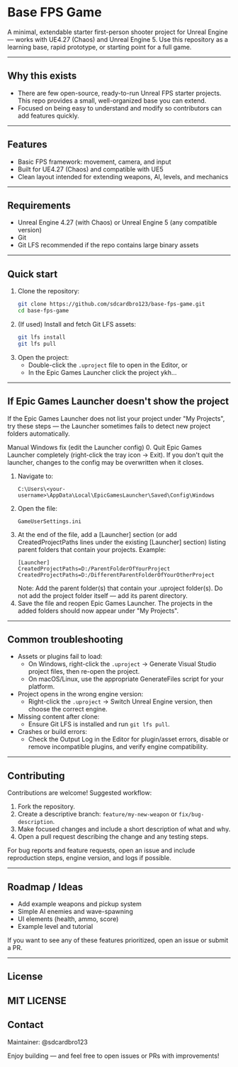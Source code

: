 # Base FPS Game

A minimal, extendable starter first-person shooter project for Unreal Engine — works with UE4.27 (Chaos) and Unreal Engine 5. Use this repository as a learning base, rapid prototype, or starting point for a full game.

---

## Why this exists
- There are few open-source, ready-to-run Unreal FPS starter projects. This repo provides a small, well-organized base you can extend.
- Focused on being easy to understand and modify so contributors can add features quickly.

---

## Features
- Basic FPS framework: movement, camera, and input
- Built for UE4.27 (Chaos) and compatible with UE5
- Clean layout intended for extending weapons, AI, levels, and mechanics

---

## Requirements
- Unreal Engine 4.27 (with Chaos) or Unreal Engine 5 (any compatible version)
- Git
- Git LFS recommended if the repo contains large binary assets

---

## Quick start
1. Clone the repository:
   ```bash
   git clone https://github.com/sdcardbro123/base-fps-game.git
   cd base-fps-game
   ```
2. (If used) Install and fetch Git LFS assets:
   ```bash
   git lfs install
   git lfs pull
   ```
3. Open the project:
   - Double-click the `.uproject` file to open in the Editor, or
   - In the Epic Games Launcher click the project ykh...

---

## If Epic Games Launcher doesn't show the project
If the Epic Games Launcher does not list your project under "My Projects", try these steps — the Launcher sometimes fails to detect new project folders automatically.


Manual Windows fix (edit the Launcher config)
0. Quit Epic Games Launcher completely (right-click the tray icon → Exit). If you don't quit the launcher, changes to the config may be overwritten when it closes.
1. Navigate to:
   ```
   C:\Users\<your-username>\AppData\Local\EpicGamesLauncher\Saved\Config\Windows
   ```
2. Open the file:
   ```
   GameUserSettings.ini
   ```
3. At the end of the file, add a [Launcher] section (or add CreatedProjectPaths lines under the existing [Launcher] section) listing parent folders that contain your projects. Example:
   ```
   [Launcher]
   CreatedProjectPaths=D:/ParentFolderOfYourProject
   CreatedProjectPaths=D:/DifferentParentFolderOfYourOtherProject
   ```
   Note: Add the parent folder(s) that contain your .uproject folder(s). Do not add the project folder itself — add its parent directory.
4. Save the file and reopen Epic Games Launcher. The projects in the added folders should now appear under "My Projects".

---

## Common troubleshooting
- Assets or plugins fail to load:
  - On Windows, right-click the `.uproject` → Generate Visual Studio project files, then re-open the project.
  - On macOS/Linux, use the appropriate GenerateFiles script for your platform.
- Project opens in the wrong engine version:
  - Right-click the `.uproject` → Switch Unreal Engine version, then choose the correct engine.
- Missing content after clone:
  - Ensure Git LFS is installed and run `git lfs pull`.
- Crashes or build errors:
  - Check the Output Log in the Editor for plugin/asset errors, disable or remove incompatible plugins, and verify engine compatibility.

---

## Contributing
Contributions are welcome! Suggested workflow:
1. Fork the repository.
2. Create a descriptive branch: `feature/my-new-weapon` or `fix/bug-description`.
3. Make focused changes and include a short description of what and why.
4. Open a pull request describing the change and any testing steps.

For bug reports and feature requests, open an issue and include reproduction steps, engine version, and logs if possible.

---

## Roadmap / Ideas
- Add example weapons and pickup system
- Simple AI enemies and wave-spawning
- UI elements (health, ammo, score)
- Example level and tutorial

If you want to see any of these features prioritized, open an issue or submit a PR.

---

## License
MIT LICENSE
---

## Contact
Maintainer: @sdcardbro123

Enjoy building — and feel free to open issues or PRs with improvements!
